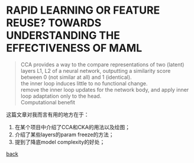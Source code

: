 # RAPID LEARNING OR FEATURE REUSE? TOWARDS UNDERSTANDING THE EFFECTIVENESS OF MAML

> CCA provides a way to the compare representations of two (latent) layers L1, L2 of a neural network, outputting a similarity score between 0 (not similar at all) and 1 (identical). <br>
> the inner loop induces little to no functional change. <br>
> remove the inner loop updates for the network body, and apply inner loop adaptation only to the head. <br>
> Computational benefit <br>

这篇文章对我而言有用的地方在于：
1. 在某个项目中介绍了CCA和CKA的用法以及绘图；
2. 介绍了某些layers的param freeze的方法；
3. 提到了降底model complexity的好处；

[back](https://github.com/YHJYH/Machine_Learning/blob/main/projects/Master_Thesis/papers/111.md#content)
